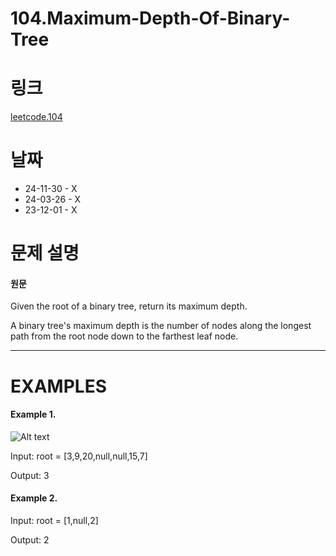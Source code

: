 # 104.Maximum-Depth-Of-Binary-Tree

# 링크

[leetcode.104](https://leetcode.com/problems/maximum-depth-of-binary-tree/description/?envType=study-plan-v2&envId=leetcode-75)

# 날짜

- 24-11-30 - X
- 24-03-26 - X
- 23-12-01 - X

# 문제 설명

#### 원문

Given the root of a binary tree, return its maximum depth.

A binary tree's maximum depth is the number of nodes along the longest path from the root node down to the farthest leaf node.

---

# EXAMPLES

#### Example 1.

![Alt text](https://assets.leetcode.com/uploads/2020/11/26/tmp-tree.jpg)

Input: root = [3,9,20,null,null,15,7]

Output: 3

#### Example 2.

Input: root = [1,null,2]

Output: 2
